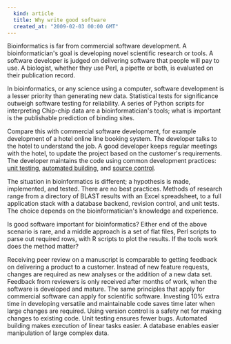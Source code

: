 ```yaml
---
  kind: article
  title: Why write good software
  created_at: "2009-02-03 00:00 GMT"
---
```


Bioinformatics is far from commercial software development. A bioinformatician's goal is developing novel scientific research or tools. A software developer is judged on delivering software that people will pay to use. A biologist, whether they use Perl, a pipette or both, is evaluated on their publication record.

In bioinformatics, or any science using a computer, software development is a lesser priority than generating new data. Statistical tests for significance outweigh software testing for reliability. A series of Python scripts for interpreting Chip-chip data are a bioinformatician's tools; what is important is the publishable prediction of binding sites.

Compare this with commercial software development, for example development of a hotel online line booking system. The developer talks to the hotel to understand the job. A good developer keeps regular meetings with the hotel, to update the project based on the customer's requirements. The developer maintains the code using common development practices: [unit testing][unit], [automated building][build], and [source control][source].

The situation in bioinformatics is different; a hypothesis is made, implemented, and tested. There are no best practices. Methods of research range from a directory of BLAST results with an Excel spreadsheet, to a full application stack with a database backend, revision control, and unit tests. The choice depends on the bioinformatician's knowledge and experience.

Is good software important for bioinformatics? Either end of the above scenario is rare, and a middle approach is a set of flat files, Perl scripts to parse out required rows, with R scripts to plot the results. If the tools work does the method matter?

Receiving peer review on a manuscript is comparable to getting feedback on delivering a product to a customer. Instead of new feature requests, changes are required as new analyses or the addition of a new data set. Feedback from reviewers is only received after months of work, when the software is developed and mature. The same principles that apply for commercial software can apply for scientific software. Investing 10% extra time in developing versatile and maintainable code saves time later when large changes are required.  Using version control is a safety net for making changes to existing code. Unit testing ensures fewer bugs. Automated building makes execution of linear tasks easier. A database enables easier manipulation of large complex data.

[fisher]: http://en.wikipedia.org/wiki/Fisher%27s_exact_test
[unit]: http://en.wikipedia.org/wiki/Unit_testing
[build]: http://en.wikipedia.org/wiki/Build_Automation
[source]: http://en.wikipedia.org/wiki/Revision_control
